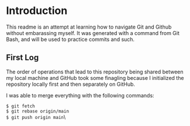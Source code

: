 # Introduction

This readme is an attempt at learning how to navigate Git and Github without embarassing myself. 
It was generated with a command from Git Bash, and will be used to practice commits and such.

## First Log

The order of operations that lead to this repository being shared between my local machine and GitHub
took some finagling because I initialized the repository locally first and then separately on GitHub. 

I was able to merge everything with the following commands:

``` $ git fetch ```\
``` $ git rebase origin/main ```\
``` $ git push origin main ```\

